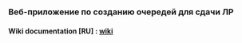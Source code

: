 ### Веб-приложение по созданию очередей для сдачи ЛР

#### Wiki documentation [RU] : [wiki](https://github.com/sh-k-ls/lab-queue/wiki/Documentation)

